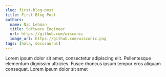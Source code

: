 ```yaml
---
slug: first-blog-post
title: First Blog Post
authors:
  name: Nic Lehman
  title: Software Engineer
  url: https://github.com/wisconic
  image_url: https://github.com/wisconic.png
tags: [hola, docusaurus]
---
```


Lorem ipsum dolor sit amet, consectetur adipiscing elit. Pellentesque elementum dignissim ultricies. Fusce rhoncus ipsum tempor eros aliquam consequat. Lorem ipsum dolor sit amet

